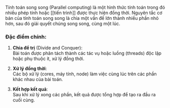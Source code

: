 Tính toán song song (Parallel computing) là một hình thức tính toán trong đó nhiều phép tính hoặc [[tiến trình]] được thực hiện đồng thời. Nguyên tắc cơ bản của tính toán song song là chia một vấn đề lớn thành nhiều phần nhỏ hơn, sau đó giải quyết chúng song song, cùng một lúc.

### **Đặc điểm chính**:

1. **Chia để trị** (Divide and Conquer):  
    Bài toán được phân tách thành các tác vụ hoặc luồng (threads) độc lập hoặc phụ thuộc ít, xử lý đồng thời.
    
2. **Xử lý đồng thời**:  
    Các bộ xử lý (cores, máy tính, node) làm việc cùng lúc trên các phần khác nhau của bài toán.
    
3. **Kết hợp kết quả**:  
    Sau khi xử lý xong các phần, kết quả được tổng hợp để tạo ra đầu ra cuối cùng.